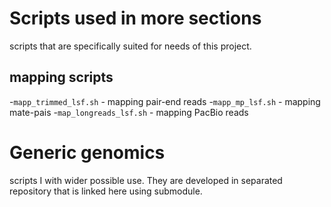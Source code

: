 # Scripts used in more sections

scripts that are specifically suited for needs of this project.

## mapping scripts


 -`mapp_trimmed_lsf.sh` - mapping pair-end reads
 -`mapp_mp_lsf.sh` - mapping mate-pais
 -`map_longreads_lsf.sh` - mapping PacBio reads

# Generic genomics

scripts I with wider possible use. They are developed in separated repository that is linked here using submodule.

